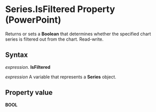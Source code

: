 
# Series.IsFiltered Property (PowerPoint)

Returns or sets a  **Boolean** that determines whether the specified chart series is filtered out from the chart. Read-write.


## Syntax

 _expression_. **IsFiltered**

 _expression_ A variable that represents a **Series** object.


## Property value

 **BOOL**

